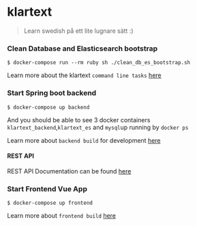 # klartext
> Learn swedish på ett lite lugnare sätt :)

### Clean Database and Elasticsearch bootstrap
    
    $ docker-compose run --rm ruby sh ./clean_db_es_bootstrap.sh

Learn more about the klartext `command line tasks` [here](https://github.com/chuan-su/klartext/tree/master/ruby-scripts/README.md)

### Start Spring boot backend

    $ docker-compose up backend
And you should be able to see 3 docker containers `klartext_backend`,`klartext_es` and `mysql`up running by `docker ps`

Learn more about `backend build` for development [here](https://github.com/chuan-su/klartext/tree/master/backend/README.md)

#### REST API
REST API Documentation can be found [here](https://github.com/chuan-su/klartext/blob/master/backend/API.md)

### Start Frontend Vue App
    
    $ docker-compose up frontend
    
Learn more about `frontend build`  [here](https://github.com/chuan-su/klartext/tree/master/frontend/README.md)
       

    

    
    

